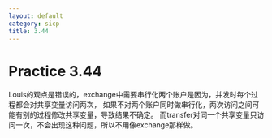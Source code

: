```yaml
---
layout: default
category: sicp
title: 3.44
---
```


# Practice 3.44

Louis的观点是错误的，exchange中需要串行化两个账户是因为，并发时每个过程都会对共享变量访问两次，
如果不对两个账户同时做串行化，两次访问之间可能有别的过程修改共享变量，导致结果不确定。
而transfer对同一个共享变量只访问一次，不会出现这种问题，所以不用像exchange那样做。
